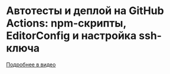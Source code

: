 # Автотесты и деплой на GitHub Actions: npm-скрипты, EditorConfig и настройка ssh-ключа

[Подробнее в видео](https://youtu.be/hevU4NdIsoU)
